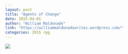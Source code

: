 ```yaml
---
layout: post
title: "Agents of Change"
date: 2015-04-01
author: "William Maldonado"
link: "https://williammaldonadowrites.wordpress.com/"
categories: 2015 rpg
---
```

![]({{site.url}}/2015images/AgentsofChange.jpg)
